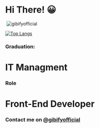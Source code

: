 
# Hi There! 😀

<!--
**Evandro Gibicoski/gibifyofficial** is a ✨ _special_ ✨ repository because its `README.md` (this file) appears on your GitHub profile.
Here are some ideas to get you started:

- 🔭 I’m currently working on ...
- 🌱 I’m currently learning ...
- 👯 I’m looking to collaborate on ...
- 🤔 I’m looking for help with ...
- 💬 Ask me about ...
- 📫 How to reach me: ...
- 😄 Pronouns: ...
- ⚡ Fun fact: ...
-->

<p>&nbsp;<img align="justify" src="https://github-readme-stats.vercel.app/api?username=gibifyofficial&show_icons=true&locale=en&=true&theme=dark" alt="gibifyofficial" /></p>

[![Top Langs](https://github-readme-stats.vercel.app/api/top-langs/?username=gibifyofficial&layout=compact&how_icons=true&theme=dark)](https://github.com/anuraghazra/github-readme-stats)

### Graduation:

# IT Managment

### Role

# Front-End Developer

### Contact me on [@gibifyofficial](https://www.gibify.me/)
